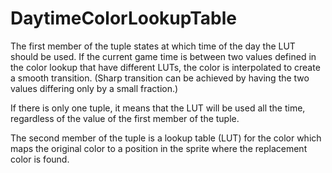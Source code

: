 # DaytimeColorLookupTable

The first member of the tuple states at which time of the day the LUT should be used. If the current game time is between two values defined in the color lookup that have different LUTs, the color is interpolated to create a smooth transition. (Sharp transition can be achieved by having the two values differing only by a small fraction.)

If there is only one tuple, it means that the LUT will be used all the time, regardless of the value of the first member of the tuple.

The second member of the tuple is a lookup table (LUT) for the color which maps the original color to a position in the sprite where the replacement color is found.

